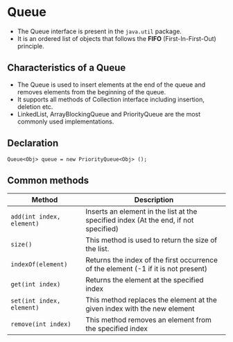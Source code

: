 # Queue
- The Queue interface is present in the `java.util` package.
- It is an ordered list of objects that follows the **FIFO** (First-In-First-Out) principle.

## Characteristics of a Queue
- The Queue is used to insert elements at the end of the queue and removes elements from the beginning of the queue.
- It supports all methods of Collection interface including insertion, deletion etc.
- LinkedList, ArrayBlockingQueue and PriorityQueue are the most commonly used implementations.

## Declaration

`Queue<Obj> queue = new PriorityQueue<Obj> ();` 

## Common methods

| Method | Description |
| ----------- | ----------- |
|`add(int index, element)` | Inserts an element in the list at the specified index (At the end, if not specified)|
| `size()` | This method is used to return the size of the list. |
| `indexOf(element)` | Returns the index of the first occurrence of the element (-1 if it is not present)|
| `get(int index)` | Returns the element at the specified index|
| `set(int index, element)` | This method replaces the element at the given index with the new element|
| `remove(int index)` | This method removes an element from the specified index|


